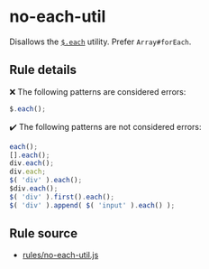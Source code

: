 # no-each-util

Disallows the [`$.each`](https://api.jquery.com/jQuery.each/) utility. Prefer `Array#forEach`.

## Rule details

❌ The following patterns are considered errors:
```js
$.each();
```

✔️ The following patterns are not considered errors:
```js
each();
[].each();
div.each();
div.each;
$( 'div' ).each();
$div.each();
$( 'div' ).first().each();
$( 'div' ).append( $( 'input' ).each() );
```
## Rule source

* [rules/no-each-util.js](../src/rules/no-each-util.js)
